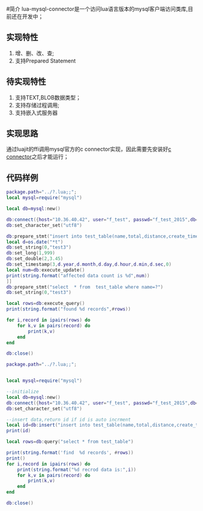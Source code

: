#简介
lua-mysql-connector是一个访问lua语言版本的mysql客户端访问类库,目前还在开发中；

## 实现特性
1. 增、删、改、查;
2. 支持Prepared Statement

## 待实现特性
1. 支持TEXT,BLOB数据类型；
2. 支持存储过程调用;
3. 支持嵌入式服务器

## 实现思路
 通过luajit的ffi调用mysql官方的c connector实现，因此需要先安装好[c connector](http://dev.mysql.com/downloads/connector/c/)之后才能运行；
 
## 代码样例
 
```lua
package.path="../?.lua;;";
local mysql=require("mysql")

local db=mysql:new()

db:connect({host="10.36.40.42", user="f_test", passwd="f_test_2015",db="market_platform"})
db:set_character_set("utf8")

db:prepare_stmt("insert into test_table(name,total,distance,create_time) values(?,?,?,?)")
local d=os.date("*t")
db:set_string(0,"test3")
db:set_long(1,999)
db:set_double(2,3.45)
db:set_timestamp(3,d.year,d.month,d.day,d.hour,d.min,d.sec,0)
local num=db:execute_update()
print(string.format("affected data count is %d",num))
]]
db:prepare_stmt("select  * from  test_table where name=?")
db:set_string(0,"test3")

local rows=db:execute_query()
print(string.format("found %d records",#rows))

for i,record in ipairs(rows) do
	for k,v in pairs(record) do
		print(k,v)
	end
end

db:close()

```


```lua
package.path="../?.lua;;";


local mysql=require("mysql")

--initialize
local db=mysql:new()
db:connect({host="10.36.40.42", user="f_test", passwd="f_test_2015",db="market_platform"})
db:set_character_set("utf8")

--insert data,return id if id is auto incrment
local id=db:insert("insert into test_table(name,total,distance,create_time) values('测试',999,0.5,'2016-10-13 14:26:26')")
print(id)

local rows=db:query("select * from test_table")

print(string.format('find  %d records', #rows))
print()
for i,record in ipairs(rows) do
	print(string.format("%d recrod data is:",i))
	for k,v in pairs(record) do
		print(k,v)
	end
end

db:close()
```

